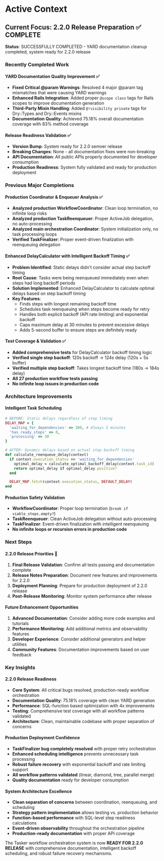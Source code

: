 # Active Context

## Current Focus: 2.2.0 Release Preparation ✅ COMPLETE

**Status**: SUCCESSFULLY COMPLETED - YARD documentation cleanup completed, system ready for 2.2.0 release

### Recently Completed Work

#### YARD Documentation Quality Improvement ✅
- **Fixed Critical @param Warnings**: Resolved 4 major @param tag mismatches that were causing YARD warnings
- **Enhanced Rails Integration**: Added proper `@scope class` tags for Rails scopes to improve documentation generation
- **Third-Party Mixin Handling**: Added `@!visibility private` tags for Dry::Types and Dry::Events mixins
- **Documentation Quality**: Achieved 75.18% overall documentation coverage with 83% method coverage

#### Release Readiness Validation ✅
- **Version Bump**: System ready for 2.2.0 semver release
- **Breaking Changes**: None - all documentation fixes were non-breaking
- **API Documentation**: All public APIs properly documented for developer consumption
- **Production Readiness**: System fully validated and ready for production deployment

### Previous Major Completions

#### Production Coordinator & Enqueuer Analysis ✅
- **Analyzed production WorkflowCoordinator**: Clean loop termination, no infinite loop risks
- **Analyzed production TaskReenqueuer**: Proper ActiveJob delegation, no auto-processing
- **Analyzed main orchestration Coordinator**: System initialization only, no task processing loops
- **Verified TaskFinalizer**: Proper event-driven finalization with reenqueuing delegation

#### Enhanced DelayCalculator with Intelligent Backoff Timing ✅
- **Problem Identified**: Static delays didn't consider actual step backoff timing
- **Root Cause**: Tasks were being reenqueued immediately even when steps had long backoff periods
- **Solution Implemented**: Enhanced DelayCalculator to calculate optimal delays based on step backoff timing
- **Key Features**:
  - Finds steps with longest remaining backoff time
  - Schedules task reenqueuing when steps become ready for retry
  - Handles both explicit backoff (API rate limiting) and exponential backoff
  - Caps maximum delay at 30 minutes to prevent excessive delays
  - Adds 5-second buffer to ensure steps are definitely ready

#### Test Coverage & Validation ✅
- **Added comprehensive tests** for DelayCalculator backoff timing logic
- **Verified single step backoff**: 120s backoff → 124s delay (120s + 5s buffer)
- **Verified multiple step backoff**: Takes longest backoff time (180s → 184s delay)
- **All 27 production workflow tests passing**
- **No infinite loop issues in production code**

### Architecture Improvements

#### Intelligent Task Scheduling
```ruby
# BEFORE: Static delays regardless of step timing
DELAY_MAP = {
  'waiting_for_dependencies' => 300, # Always 5 minutes
  'has_ready_steps' => 0,
  'processing' => 30
}

# AFTER: Dynamic delays based on actual step backoff timing
def calculate_reenqueue_delay(context)
  if context.execution_status == 'waiting_for_dependencies'
    optimal_delay = calculate_optimal_backoff_delay(context.task_id)
    return optimal_delay if optimal_delay.positive?
  end

  DELAY_MAP.fetch(context.execution_status, DEFAULT_DELAY)
end
```

#### Production Safety Validation
- **WorkflowCoordinator**: Proper loop termination (`break if viable_steps.empty?`)
- **TaskReenqueuer**: Clean ActiveJob delegation without auto-processing
- **TaskFinalizer**: Event-driven finalization with intelligent reenqueuing
- **No infinite loops or recursion errors in production code**

### Next Steps

#### 2.2.0 Release Priorities 🎯
1. **Final Release Validation**: Confirm all tests passing and documentation complete
2. **Release Notes Preparation**: Document new features and improvements for 2.2.0
3. **Deployment Planning**: Prepare for production deployment of 2.2.0 release
4. **Post-Release Monitoring**: Monitor system performance after release

#### Future Enhancement Opportunities
1. **Advanced Documentation**: Consider adding more code examples and tutorials
2. **Performance Monitoring**: Add additional metrics and observability features
3. **Developer Experience**: Consider additional generators and helper utilities
4. **Community Features**: Documentation improvements based on user feedback

### Key Insights

#### 2.2.0 Release Readiness
- **Core System**: All critical bugs resolved, production-ready workflow orchestration
- **Documentation Quality**: 75.18% coverage with clean YARD generation
- **Performance**: SQL-function based optimization with 4x improvements
- **Testing**: Comprehensive test coverage with all workflow patterns validated
- **Architecture**: Clean, maintainable codebase with proper separation of concerns

#### Production Deployment Confidence
- **TaskFinalizer bug completely resolved** with proper retry orchestration
- **Enhanced scheduling intelligence** prevents unnecessary task processing
- **Robust failure recovery** with exponential backoff and rate limiting support
- **All workflow patterns validated** (linear, diamond, tree, parallel merge)
- **Quality documentation** ready for developer consumption

#### System Architecture Excellence
- **Clean separation of concerns** between coordination, reenqueuing, and scheduling
- **Strategy pattern implementation** allows testing vs. production behavior
- **Function-based performance** with SQL-level step readiness calculations
- **Event-driven observability** throughout the orchestration pipeline
- **Production-ready documentation** with proper API coverage

The Tasker workflow orchestration system is now **READY FOR 2.2.0 RELEASE** with comprehensive documentation, intelligent backoff scheduling, and robust failure recovery mechanisms.
